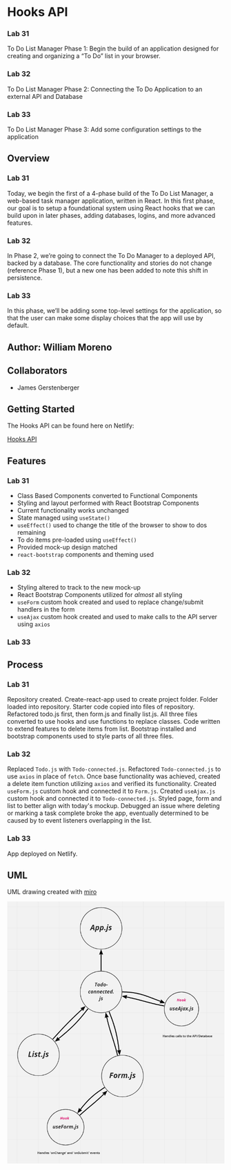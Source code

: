 # Hooks API

### Lab 31
To Do List Manager Phase 1: Begin the build of an application designed for creating and organizing a “To Do” list in your browser.

### Lab 32
To Do List Manager Phase 2: Connecting the To Do Application to an external API and Database

### Lab 33
To Do List Manager Phase 3: Add some configuration settings to the application

## Overview

### Lab 31
Today, we begin the first of a 4-phase build of the To Do List Manager, a web-based task manager application, written in React. In this first phase, our goal is to setup a foundational system using React hooks that we can build upon in later phases, adding databases, logins, and more advanced features.

### Lab 32
In Phase 2, we’re going to connect the To Do Manager to a deployed API, backed by a database. The core functionality and stories do not change (reference Phase 1), but a new one has been added to note this shift in persistence.

### Lab 33
In this phase, we’ll be adding some top-level settings for the application, so that the user can make some display choices that the app will use by default.

## Author: William Moreno

## Collaborators

- James Gerstenberger

## Getting Started

The Hooks API can be found here on Netlify:

[Hooks API](https://zen-khorana-6553d5.netlify.app/)

## Features

### Lab 31
- Class Based Components converted to Functional Components
- Styling and layout performed with React Bootstrap Components
- Current functionality works unchanged
- State managed using `useState()`
- `useEffect()` used to change the title of the browser to show to dos remaining
- To do items pre-loaded using `useEffect()`
- Provided mock-up design matched 
- `react-bootstrap` components and theming used

### Lab 32
- Styling altered to track to the new mock-up
- React Bootstrap Components utilized for *almost* all styling
- `useForm` custom hook created and used to replace change/submit handlers in the form
- `useAjax` custom hook created and used to make calls to the API server using `axios`

### Lab 33

## Process

### Lab 31
Repository created. Create-react-app used to create project folder. Folder loaded into repository. Starter code copied into files of repository. Refactored todo.js first, then form.js and finally list.js. All three files converted to use hooks and use functions to replace classes. Code written to extend features to delete items from list. Bootstrap installed and bootstrap components used to style parts of all three files.

### Lab 32
Replaced `Todo.js` with `Todo-connected.js`. Refactored `Todo-connected.js` to use `axios` in place of `fetch`. Once base functionality was achieved, created a delete item function utilizing `axios` and verified its functionality. Created `useForm.js` custom hook and connected it to `Form.js`. Created `useAjax.js` custom hook and connected it to `Todo-connected.js`. Styled page, form and list to better align with today's mockup. Debugged an issue where deleting or marking a task complete broke the app, eventually determined to be caused by to event listeners overlapping in the list.

### Lab 33

App deployed on Netlify.

## UML

UML drawing created with [miro](https://miro.com/)

![Hooks API Whiteboard](./assets/hooksapi.PNG)
